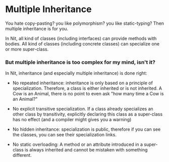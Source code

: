 # Multiple Inheritance

You hate copy-pasting? you like polymorphism? you like static-typing? Then multiple inheritance is for you.

In Nit, all kind of classes (including interfaces) can provide methods with bodies.
All kind of classes (including concrete classes) can specialize one or more super-class.

### But multiple inheritance is too complex for my mind, isn't it?

In Nit, inheritance (and especially multiple inheritance) is done right:

* No repeated inheritance: inheritance is only based on a principle of specialization. Therefore, a class is either inherited or is not inherited. A Cow is an Animal, there is no point to even ask "how many time a Cow is an Animal?"

* No explicit transitive specialization. If a class already specializes an other class by transitivity, explicitly declaring this class as a super-class has no effect (and a compiler might gives you a warning)

* No hidden inheritance: specialization is public, therefore if you can see the classes, you can see their specialization links.

* No static overloading: A method or an attribute introduced in a super-class is always inherited and cannot be mistaken with something different.
